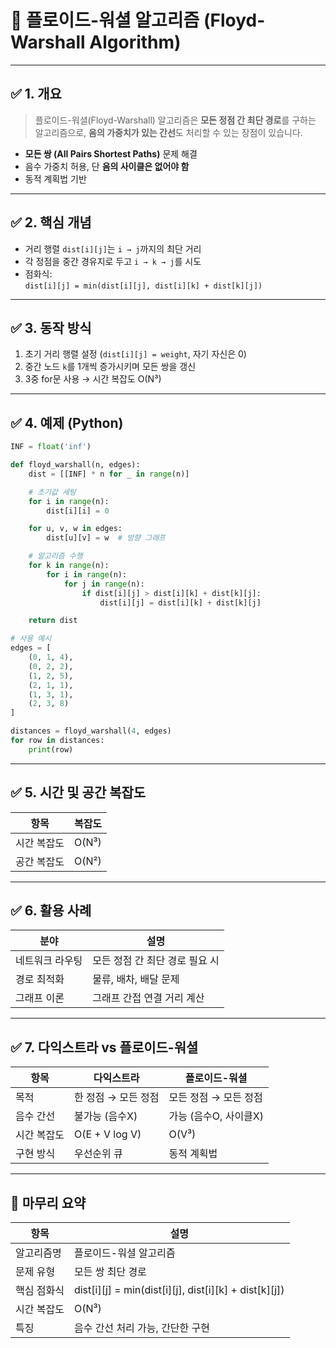 
# 📘 플로이드-워셜 알고리즘 (Floyd-Warshall Algorithm)

---

## ✅ 1. 개요

> 플로이드-워셜(Floyd-Warshall) 알고리즘은 **모든 정점 간 최단 경로**를 구하는 알고리즘으로, **음의 가중치가 있는 간선**도 처리할 수 있는 장점이 있습니다.

- **모든 쌍 (All Pairs Shortest Paths)** 문제 해결
- 음수 가중치 허용, 단 **음의 사이클은 없어야 함**
- 동적 계획법 기반

---

## ✅ 2. 핵심 개념

- 거리 행렬 `dist[i][j]`는 `i → j`까지의 최단 거리
- 각 정점을 중간 경유지로 두고 `i → k → j`를 시도
- 점화식:  
  `dist[i][j] = min(dist[i][j], dist[i][k] + dist[k][j])`

---

## ✅ 3. 동작 방식

1. 초기 거리 행렬 설정 (`dist[i][j] = weight`, 자기 자신은 0)
2. 중간 노드 `k`를 1개씩 증가시키며 모든 쌍을 갱신
3. 3중 for문 사용 → 시간 복잡도 O(N³)

---

## ✅ 4. 예제 (Python)

```python
INF = float('inf')

def floyd_warshall(n, edges):
    dist = [[INF] * n for _ in range(n)]

    # 초기값 세팅
    for i in range(n):
        dist[i][i] = 0

    for u, v, w in edges:
        dist[u][v] = w  # 방향 그래프

    # 알고리즘 수행
    for k in range(n):
        for i in range(n):
            for j in range(n):
                if dist[i][j] > dist[i][k] + dist[k][j]:
                    dist[i][j] = dist[i][k] + dist[k][j]

    return dist

# 사용 예시
edges = [
    (0, 1, 4),
    (0, 2, 2),
    (1, 2, 5),
    (2, 1, 1),
    (1, 3, 1),
    (2, 3, 8)
]

distances = floyd_warshall(4, edges)
for row in distances:
    print(row)
```

---

## ✅ 5. 시간 및 공간 복잡도

| 항목 | 복잡도 |
|------|--------|
| 시간 복잡도 | O(N³) |
| 공간 복잡도 | O(N²) |

---

## ✅ 6. 활용 사례

| 분야 | 설명 |
|------|------|
| 네트워크 라우팅 | 모든 정점 간 최단 경로 필요 시 |
| 경로 최적화 | 물류, 배차, 배달 문제 |
| 그래프 이론 | 그래프 간접 연결 거리 계산 |

---

## ✅ 7. 다익스트라 vs 플로이드-워셜

| 항목 | 다익스트라 | 플로이드-워셜 |
|------|------------|----------------|
| 목적 | 한 정점 → 모든 정점 | 모든 정점 → 모든 정점 |
| 음수 간선 | 불가능 (음수X) | 가능 (음수O, 사이클X) |
| 시간 복잡도 | O(E + V log V) | O(V³) |
| 구현 방식 | 우선순위 큐 | 동적 계획법 |

---

## 🎯 마무리 요약

| 항목 | 설명 |
|------|------|
| 알고리즘명 | 플로이드-워셜 알고리즘 |
| 문제 유형 | 모든 쌍 최단 경로 |
| 핵심 점화식 | dist[i][j] = min(dist[i][j], dist[i][k] + dist[k][j]) |
| 시간 복잡도 | O(N³) |
| 특징 | 음수 간선 처리 가능, 간단한 구현 |

